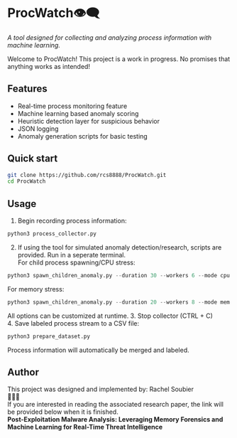 # ProcWatch👁️‍🗨️
*A tool designed for collecting and analyzing process information with machine learning.*

Welcome to ProcWatch! This project is a work in progress. No promises that anything works as intended!

## Features
- Real-time process monitoring feature
- Machine learning based anomaly scoring
- Heuristic detection layer for suspicious behavior
- JSON logging
- Anomaly generation scripts for basic testing

## Quick start
```bash
git clone https://github.com/rcs8888/ProcWatch.git
cd ProcWatch
```
## Usage
1. Begin recording process information:
```python
python3 process_collector.py
```
2. If using the tool for simulated anomaly detection/research, scripts are provided. Run in a seperate terminal.  
 For child process spawning/CPU stress:    
```python
python3 spawn_children_anomaly.py --duration 30 --workers 6 --mode cpu
```  
For memory stress:  
```python
python3 spawn_children_anomaly.py --duration 20 --workers 8 --mode mem --mem-mb 150  
```
All options can be customized at runtime.
3. Stop collector (CTRL + C)  
4. Save labeled process stream to a CSV file:  
```python
python3 prepare_dataset.py
```
Process information will automatically be merged and labeled.

## Author
This project was designed and implemented by: Rachel Soubier  
💫💫💫  
If you are interested in reading the associated research paper, the link will be provided below when it is finished.  
**Post-Exploitation Malware Analysis: Leveraging Memory Forensics and Machine Learning for Real-Time Threat Intelligence**

   
